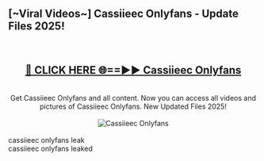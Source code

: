 <h2>[~Viral Videos~] Cassiieec Onlyfans - Update Files 2025!</h2>
<br>
<div align="center">
<h2><a href="https://betterlinks.top/A2PfLJ" rel="nofollow">🔴 CLICK HERE 🌐==►► Cassiieec Onlyfans</a></h2>
<br>
Get Cassiieec Onlyfans and all content. Now you can access all videos and pictures of Cassiieec Onlyfans. New Updated Files 2025!
<br>
<br>
<a href="https://betterlinks.top/A2PfLJ" rel="nofollow" data-target="animated-image.originalLink"><img src="https://i.ibb.co.com/WyWwxjT/player-gif2.gif" alt="Cassiieec Onlyfans" style="max-width: 100%; display: inline-block;" data-target="animated-image.originalImage"></a>
</div>
<br>
cassiieec onlyfans leak<br>
cassiieec onlyfans leaked